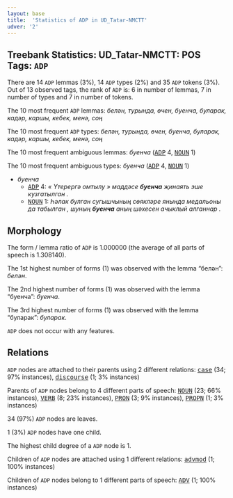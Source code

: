 ```yaml
---
layout: base
title:  'Statistics of ADP in UD_Tatar-NMCTT'
udver: '2'
---
```


## Treebank Statistics: UD_Tatar-NMCTT: POS Tags: `ADP`

There are 14 `ADP` lemmas (3%), 14 `ADP` types (2%) and 35 `ADP` tokens (3%).
Out of 13 observed tags, the rank of `ADP` is: 6 in number of lemmas, 7 in number of types and 7 in number of tokens.

The 10 most frequent `ADP` lemmas: <em>белән, турында, өчен, буенча, буларак, кадәр, каршы, кебек, менә, соң</em>

The 10 most frequent `ADP` types:  <em>белән, турында, өчен, буенча, буларак, кадәр, каршы, кебек, менә, соң</em>

The 10 most frequent ambiguous lemmas: <em>буенча</em> (<tt><a href="tt_nmctt-pos-ADP.html">ADP</a></tt> 4, <tt><a href="tt_nmctt-pos-NOUN.html">NOUN</a></tt> 1)

The 10 most frequent ambiguous types:  <em>буенча</em> (<tt><a href="tt_nmctt-pos-ADP.html">ADP</a></tt> 4, <tt><a href="tt_nmctt-pos-NOUN.html">NOUN</a></tt> 1)


* <em>буенча</em>
  * <tt><a href="tt_nmctt-pos-ADP.html">ADP</a></tt> 4: <em>« Үтерергә омтылу » маддәсе <b>буенча</b> җинаять эше кузгатылган .</em>
  * <tt><a href="tt_nmctt-pos-NOUN.html">NOUN</a></tt> 1: <em>Һәлак булган сугышчының сөякләре янында медальоны да табылган , шуның <b>буенча</b> аның шәхесен ачыклый алганнар .</em>

## Morphology

The form / lemma ratio of `ADP` is 1.000000 (the average of all parts of speech is 1.308140).

The 1st highest number of forms (1) was observed with the lemma “белән”: <em>белән</em>.

The 2nd highest number of forms (1) was observed with the lemma “буенча”: <em>буенча</em>.

The 3rd highest number of forms (1) was observed with the lemma “буларак”: <em>буларак</em>.

`ADP` does not occur with any features.


## Relations

`ADP` nodes are attached to their parents using 2 different relations: <tt><a href="tt_nmctt-dep-case.html">case</a></tt> (34; 97% instances), <tt><a href="tt_nmctt-dep-discourse.html">discourse</a></tt> (1; 3% instances)

Parents of `ADP` nodes belong to 4 different parts of speech: <tt><a href="tt_nmctt-pos-NOUN.html">NOUN</a></tt> (23; 66% instances), <tt><a href="tt_nmctt-pos-VERB.html">VERB</a></tt> (8; 23% instances), <tt><a href="tt_nmctt-pos-PRON.html">PRON</a></tt> (3; 9% instances), <tt><a href="tt_nmctt-pos-PROPN.html">PROPN</a></tt> (1; 3% instances)

34 (97%) `ADP` nodes are leaves.

1 (3%) `ADP` nodes have one child.

The highest child degree of a `ADP` node is 1.

Children of `ADP` nodes are attached using 1 different relations: <tt><a href="tt_nmctt-dep-advmod.html">advmod</a></tt> (1; 100% instances)

Children of `ADP` nodes belong to 1 different parts of speech: <tt><a href="tt_nmctt-pos-ADV.html">ADV</a></tt> (1; 100% instances)

